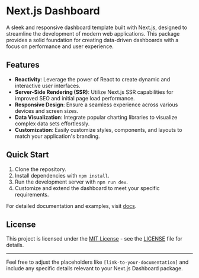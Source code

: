 # Next.js Dashboard

A sleek and responsive dashboard template built with Next.js, designed to streamline the development of modern web applications. This package provides a solid foundation for creating data-driven dashboards with a focus on performance and user experience.

## Features

- **Reactivity**: Leverage the power of React to create dynamic and interactive user interfaces.
- **Server-Side Rendering (SSR)**: Utilize Next.js SSR capabilities for improved SEO and initial page load performance.
- **Responsive Design**: Ensure a seamless experience across various devices and screen sizes.
- **Data Visualization**: Integrate popular charting libraries to visualize complex data sets effortlessly.
- **Customization**: Easily customize styles, components, and layouts to match your application's branding.

## Quick Start

1. Clone the repository.
2. Install dependencies with `npm install`.
3. Run the development server with `npm run dev`.
4. Customize and extend the dashboard to meet your specific requirements.

For detailed documentation and examples, visit [docs](https://nextjs.org/docs).

## License

This project is licensed under the [MIT License](LICENSE) - see the [LICENSE](LICENSE) file for details.

---

Feel free to adjust the placeholders like `[link-to-your-documentation]` and include any specific details relevant to your Next.js Dashboard package.
